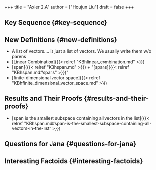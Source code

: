 +++
title = "Axler 2.A"
author = ["Houjun Liu"]
draft = false
+++

## Key Sequence {#key-sequence}


## New Definitions {#new-definitions}

-   A list of vectors.... is just a list of vectors. We usually write them w/o parens
-   [Linear Combination]({{< relref "KBhlinear_combination.md" >}})
-   [span]({{< relref "KBhspan.md" >}}) + "[spans]({{< relref "KBhspan.md#spans" >}})"
-   [finite-dimensional vector space]({{< relref "KBhfinite_dimensional_vector_space.md" >}})


## Results and Their Proofs {#results-and-their-proofs}

-   [span is the smallest subspace containing all vectors in the list]({{< relref "KBhspan.md#span-is-the-smallest-subspace-containing-all-vectors-in-the-list" >}})


## Questions for Jana {#questions-for-jana}


## Interesting Factoids {#interesting-factoids}